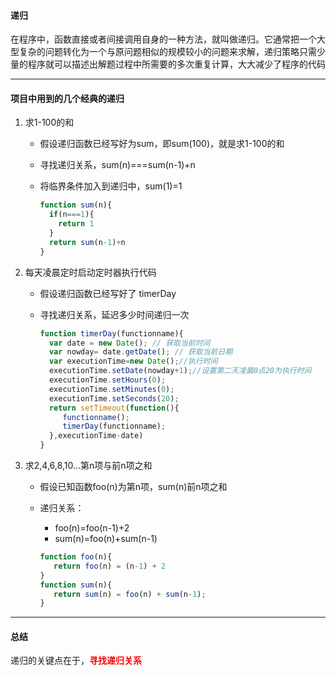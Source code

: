 #### 递归

在程序中，函数直接或者间接调用自身的一种方法，就叫做递归。它通常把一个大型复杂的问题转化为一个与原问题相似的规模较小的问题来求解，递归策略只需少量的程序就可以描述出解题过程中所需要的多次重复计算，大大减少了程序的代码

---

#### 项目中用到的几个经典的递归

1. 求1-100的和

   + 假设递归函数已经写好为sum，即sum(100)，就是求1-100的和

   + 寻找递归关系，sum(n)===sum(n-1)+n

   + 将临界条件加入到递归中，sum(1)=1

     ```javascript
     function sum(n){
       if(n===1){
         return 1
       }
       return sum(n-1)+n
     }
     ```

2. 每天凌晨定时启动定时器执行代码

   + 假设递归函数已经写好了 timerDay

   + 寻找递归关系，延迟多少时间递归一次

     ```javascript
     function timerDay(functionname){
       var date = new Date(); // 获取当前时间
       var nowday= date.getDate(); // 获取当前日期
       var executionTime=new Date();//执行时间
       executionTime.setDate(nowday+1);//设置第二天凌晨0点20为执行时间
       executionTime.setHours(0);
       executionTime.setMinutes(0);
       executionTime.setSeconds(20);  
       return setTimeout(function(){
          functionname();
          timerDay(functionname); 
       },executionTime-date)  
     }
     ```

     

3. 求2,4,6,8,10...第n项与前n项之和

   + 假设已知函数foo(n)为第n项，sum(n)前n项之和

   + 递归关系：

     + foo(n)=foo(n-1)+2
     + sum(n)=foo(n)+sum(n-1)

     ```javascript
     function foo(n){
        return foo(n) = (n-1) + 2
     }
     function sum(n){
        return sum(n) = foo(n) + sum(n-1);
     }
     ```

   

---

#### 总结

递归的关键点在于，<font color=red>**寻找递归关系**</font>